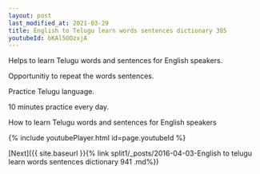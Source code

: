 ```yaml
---
layout: post
last_modified_at: 2021-03-29
title: English to Telugu learn words sentences dictionary 385 
youtubeId: bKAl5OOzxjA
---
```

 
 
Helps to learn Telugu words and sentences for English speakers.

Opportunitiy to repeat the words sentences. 

Practice Telugu language. 
 
10 minutes practice every day. 
 
How to learn Telugu words and sentences for English speakers 
 
{% include youtubePlayer.html id=page.youtubeId %}
 
 
[Next]({{ site.baseurl }}{% link  split1/_posts/2016-04-03-English to telugu learn words sentences dictionary 941 .md%})
 
